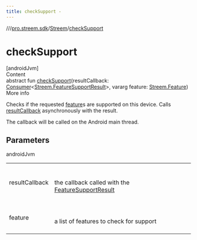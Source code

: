 ```yaml
---
title: checkSupport -
---
```

//[<root>](../../../index.md)/[pro.streem.sdk](../index.md)/[Streem](index.md)/[checkSupport](check-support.md)



# checkSupport  
[androidJvm]  
Content  
abstract fun [checkSupport](check-support.md)(resultCallback: [Consumer](https://developer.android.com/reference/kotlin/androidx/core/util/Consumer.html)<[Streem.FeatureSupportResult](-feature-support-result/index.md)>, vararg feature: [Streem.Feature](-feature/index.md))  
More info  


Checks if the requested [feature](check-support.md)s are supported on this device. Calls [resultCallback](check-support.md) asynchronously with the result.



The callback will be called on the Android main thread.



## Parameters  
  
androidJvm  
  
| | |
|---|---|
| <a name="pro.streem.sdk/Streem/checkSupport/#androidx.core.util.Consumer[pro.streem.sdk.Streem.FeatureSupportResult]#kotlin.Array[pro.streem.sdk.Streem.Feature]/PointingToDeclaration/"></a>resultCallback| <a name="pro.streem.sdk/Streem/checkSupport/#androidx.core.util.Consumer[pro.streem.sdk.Streem.FeatureSupportResult]#kotlin.Array[pro.streem.sdk.Streem.Feature]/PointingToDeclaration/"></a><br><br>the callback called with the [FeatureSupportResult](-feature-support-result/index.md)<br><br>|
| <a name="pro.streem.sdk/Streem/checkSupport/#androidx.core.util.Consumer[pro.streem.sdk.Streem.FeatureSupportResult]#kotlin.Array[pro.streem.sdk.Streem.Feature]/PointingToDeclaration/"></a>feature| <a name="pro.streem.sdk/Streem/checkSupport/#androidx.core.util.Consumer[pro.streem.sdk.Streem.FeatureSupportResult]#kotlin.Array[pro.streem.sdk.Streem.Feature]/PointingToDeclaration/"></a><br><br>a list of features to check for support<br><br>|
  
  



